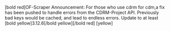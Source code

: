 [bold red]OF-Scraper Announcement: For those who use cdrm for cdm,a fix has been pushed to handle errors from the CDRM-Project API. Previously bad keys would be cached, and lead  to endless errors. Update to at least [bold yellow]3.12.6[/bold yellow][/bold red] [yellow]
